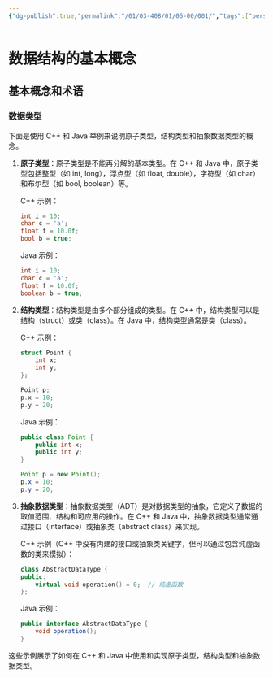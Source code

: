 ```yaml
---
{"dg-publish":true,"permalink":"/01/03-408/01/05-00/001/","tags":["personal/blog"]}
---
```


# 数据结构的基本概念
## 基本概念和术语
### 数据类型
下面是使用 C++ 和 Java 举例来说明原子类型，结构类型和抽象数据类型的概念。

1. **原子类型**：原子类型是不能再分解的基本类型。在 C++ 和 Java 中，原子类型包括整型（如 int, long），浮点型（如 float, double），字符型（如 char）和布尔型（如 bool, boolean）等。

    C++ 示例：
    ```cpp
    int i = 10;
    char c = 'a';
    float f = 10.0f;
    bool b = true;
    ```

    Java 示例：
    ```java
    int i = 10;
    char c = 'a';
    float f = 10.0f;
    boolean b = true;
    ```

2. **结构类型**：结构类型是由多个部分组成的类型。在 C++ 中，结构类型可以是结构（struct）或类（class）。在 Java 中，结构类型通常是类（class）。

    C++ 示例：
    ```cpp
    struct Point {
        int x;
        int y;
    };
    
    Point p;
    p.x = 10;
    p.y = 20;
    ```

    Java 示例：
    ```java
    public class Point {
        public int x;
        public int y;
    }
    
    Point p = new Point();
    p.x = 10;
    p.y = 20;
    ```

3. **抽象数据类型**：抽象数据类型（ADT）是对数据类型的抽象，它定义了数据的取值范围、结构和可应用的操作。在 C++ 和 Java 中，抽象数据类型通常通过接口（interface）或抽象类（abstract class）来实现。

    C++ 示例（C++ 中没有内建的接口或抽象类关键字，但可以通过包含纯虚函数的类来模拟）：
    ```cpp
    class AbstractDataType {
    public:
        virtual void operation() = 0;  // 纯虚函数
    };
    ```

    Java 示例：
    ```java
    public interface AbstractDataType {
        void operation();
    }
    ```
这些示例展示了如何在 C++ 和 Java 中使用和实现原子类型，结构类型和抽象数据类型。
